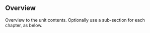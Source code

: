 ## Overview

Overview to the unit contents. Optionally use a sub-section for each chapter, as below.
